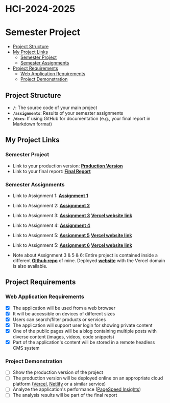# HCI-2024-2025
# Semester Project <!-- omit in toc -->

- [Project Structure](#project-structure)
- [My Project Links](#my-project-links)
  - [Semester Project](#semester-project)
  - [Semester Assignments](#semester-assignments)
- [Project Requirements](#project-requirements)
  - [Web Application Requirements](#web-application-requirements)
  - [Project Demonstration](#project-demonstration)

## Project Structure

- **`/`**: The source code of your main project
- **`/assignments`**: Results of your semester assignments
- **`/docs`**: If using GitHub for documentation (e.g., your final report in Markdown format)

## My Project Links

### Semester Project

- Link to your production version: [**Production Version**](https://kud-ante-zaninovic.vercel.app/) <!-- Replace with actual URL -->
- Link to your final report: [**Final Report**](https://github.com/DujePerisin/HCI-2024-2025/blob/main/docs/FinalReport.md) <!-- Replace with actual URL -->
<!-- Add more as necessary -->

### Semester Assignments

- Link to Assignment 1: [**Assignment 1**](https://github.com/DujePerisin/HCI-2024-2025/tree/3a83f74c5a50aa544886e79ad3f0ebc444a6886c/assignments/assignment-1) <!-- Replace with actual URL --> 
- Link to Assignment 2: [**Assignment 2**](https://github.com/DujePerisin/HCI-2024-2025/tree/3a83f74c5a50aa544886e79ad3f0ebc444a6886c/assignments/assignment-2) <!-- Replace with actual URL -->
- Link to Assignment 3: [**Assignment 3**](https://github.com/DujePerisin/hci-assignment-3) [**Vercel website link**](https://kud-ante-zaninovic.vercel.app/)<!-- Replace with actual URL -->
- Link to Assignment 4: [**Assignment 4**](https://github.com/DujePerisin/HCI-2024-2025/tree/main/assignments/assignment-4)
- Link to Assignment 5: [**Assignment 5**](https://github.com/DujePerisin/hci-assignment-3/tree/03-assignment-website-w/-template-pages) [**Vercel website link**](https://kud-ante-zaninovic.vercel.app/)<!-- Replace with actual URL -->
- Link to Assignment 5: [**Assignment 6**](https://github.com/DujePerisin/HCI-2024-2025/tree/main/assignments/assignment-6) [**Vercel website link**](https://kud-ante-zaninovic.vercel.app/)<!-- Replace with actual URL -->

- Note about Assignment 3 & 5 & 6: Entire project is contained inside a different [**Github repo**](https://github.com/DujePerisin/kud-ante-zaninovic) of mine. Deployed [**website**](https://kud-ante-zaninovic.vercel.app/) with the Vercel domain is also available. 
<!-- Add more assignments as necessary -->

## Project Requirements

### Web Application Requirements

- [x] The application will be used from a web browser
- [x] It will be accessible on devices of different sizes
- [x] Users can search/filter products or services
- [x] The application will support user login for showing private content
- [x] One of the public pages will be a blog containing multiple posts with diverse content (images, videos, code snippets)
- [x] Part of the application's content will be stored in a remote headless CMS system

### Project Demonstration

- [ ] Show the production version of the project
- [ ] The production version will be deployed online on an appropriate cloud platform ([Vercel](https://vercel.com), [Netlify](https://www.netlify.com/) or a similar service)
- [ ] Analyze the application's performance ([PageSpeed Insights](https://pagespeed.web.dev/))
- [ ] The analysis results will be part of the final report
